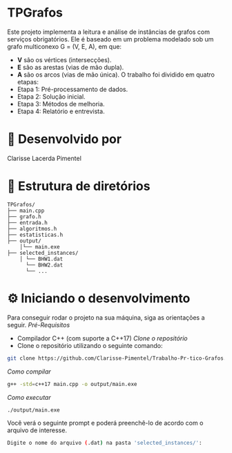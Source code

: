 # TPGrafos
Este projeto implementa a leitura e análise de instâncias de grafos com serviços obrigatórios. Ele é baseado em um problema modelado sob um grafo multiconexo G = (V, E, A), em que:
- **V** são os vértices (intersecções).
- **E** são as arestas (vias de mão dupla).
- **A** são os arcos (vias de mão única).
O trabalho foi dividido em quatro etapas:
- Etapa 1: Pré-processamento de dados.
- Etapa 2: Solução inicial.
- Etapa 3: Métodos de melhoria.
- Etapa 4: Relatório e entrevista.
# 👤 Desenvolvido por
Clarisse Lacerda Pimentel
# 📁 Estrutura de diretórios
```
TPGrafos/
├── main.cpp
├── grafo.h
├── entrada.h
├── algoritmos.h
├── estatisticas.h
├── output/
    │└── main.exe
├── selected_instances/
    │ └── BHW1.dat
      └── BHW2.dat
      └── ...
```
# ⚙️ Iniciando o desenvolvimento 
Para conseguir rodar o projeto na sua máquina, siga as orientações a seguir.
*Pré-Requisitos*
- Compilador C++ (com suporte a C++17)
*Clone o repositório*
- Clone o repositório utilizando o seguinte comando:
```bash
git clone https://github.com/Clarisse-Pimentel/Trabalho-Pr-tico-Grafos.git
```
*Como compilar*
```bash
g++ -std=c++17 main.cpp -o output/main.exe
```
*Como executar*
```bash
./output/main.exe
```
Você verá o seguinte prompt e poderá preenchê-lo de acordo com o arquivo de interesse.
```bash
Digite o nome do arquivo (.dat) na pasta 'selected_instances/': 
```

